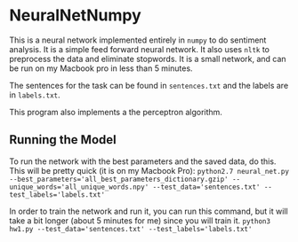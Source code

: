 # NeuralNetNumpy

This is a neural network implemented entirely in `numpy` to do sentiment analysis. It is a simple feed forward neural network. It also uses `nltk` to preprocess the data and eliminate stopwords. It is a small network, and can be run on my Macbook pro in less than 5 minutes.

The sentences for the task can be found in `sentences.txt` and the labels are in `labels.txt`. 

This program also implements a the perceptron algorithm. 

## Running the Model

To run the network with the best parameters and the saved data, do this. This will be pretty quick (it is on my Macbook Pro):
```python2.7 neural_net.py --best_parameters='all_best_parameters_dictionary.gzip' --unique_words='all_unique_words.npy' --test_data='sentences.txt' --test_labels='labels.txt'```


In order to train the network and run it, you can run this command, but it will take a bit longer (about 5 minutes for me) since you will train it.
`python3 hw1.py --test_data='sentences.txt' --test_labels='labels.txt'`
